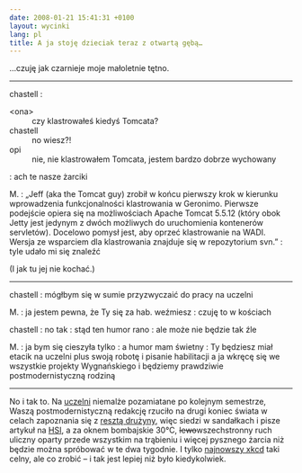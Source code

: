 ```yaml
---
date: 2008-01-21 15:41:31 +0100
layout: wycinki
lang: pl
title: A ja stoję dzieciak teraz z otwartą gębą…
---
```


…czuję jak czarnieje moje małoletnie tętno.

---

chastell
: <dl><dt>&lt;ona&gt;</dt><dd>czy klastrowałeś kiedyś Tomcata?</dd><dt>chastell</dt><dd>no wiesz?!</dd><dt>opi</dt><dd>nie, nie klastrowałem Tomcata, jestem bardzo dobrze wychowany</dd></dl>
: ach te nasze żarciki

M.
: „Jeff (aka the Tomcat guy) zrobił w końcu pierwszy krok w kierunku wprowadzenia funkcjonalności klastrowania w Geronimo. Pierwsze podejście opiera się na możliwościach Apache Tomcat 5.5.12 (który obok Jetty jest jedynym z dwóch możliwych do uruchomienia kontenerów servletów). Docelowo pomysł jest, aby oprzeć klastrowanie na WADI. Wersja ze wsparciem dla klastrowania znajduje się w repozytorium svn.”
: tyle udało mi się znaleźć

(I jak tu jej nie kochać.)

---

chastell
: mógłbym się w sumie przyzwyczaić do pracy na uczelni

M.
: ja jestem pewna, że Ty się za hab. weźmiesz
: czuję to w kościach

chastell
: no tak
: stąd ten humor rano
: ale może nie będzie tak źle

M.
: ja bym się cieszyła tylko
: a humor mam świetny
: Ty będziesz miał etacik na uczelni plus swoją robotę i pisanie habilitacji a ja wkręcę się we wszystkie projekty Wygnańskiego i będziemy prawdziwie postmodernistyczną rodziną

---

No i tak to. Na [uczelni](http://www.phdcomics.com/comics/archive.php?comicid=965 'stupid, definitely') niemalże pozamiatane po kolejnym semestrze, Waszą postmodernistyczną redakcję rzuciło na drugi koniec świata w celach zapoznania się z [resztą drużyny](http://civicrm.org/team 'mają liczebną przewagę'), więc siedzi w sandałkach i pisze artykuł na [HSI](http://hsi.wsiz.rzeszow.pl/ 'there’s no such thing as human-system interaction…'), a za oknem bombajskie 30°C, <del>lewo</del>wszechstronny ruch uliczny oparty przede wszystkim na trąbieniu i więcej pysznego żarcia niż będzie można spróbować w te dwa tygodnie. I tylko [najnowszy xkcd](http://xkcd.com/372/ 'or so I know') taki celny, ale co zrobić – i tak jest lepiej niż było kiedykolwiek.
